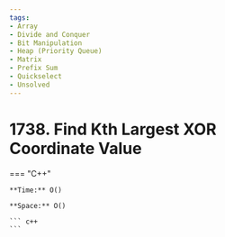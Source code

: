 ```yaml
---
tags:
- Array
- Divide and Conquer
- Bit Manipulation
- Heap (Priority Queue)
- Matrix
- Prefix Sum
- Quickselect
- Unsolved
---
```



# 1738. Find Kth Largest XOR Coordinate Value

=== "C++"

    **Time:** O()

    **Space:** O()

    ``` c++
    ```